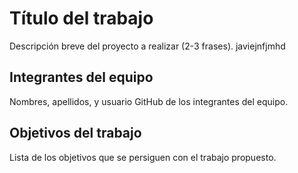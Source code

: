 # Título del trabajo

Descripción breve del proyecto a realizar (2-3 frases).
javiejnfjmhd

## Integrantes del equipo

Nombres, apellidos, y usuario GitHub de los integrantes del equipo.

## Objetivos del trabajo

Lista de los objetivos que se persiguen con el trabajo propuesto.
